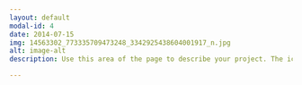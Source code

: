 ```yaml
---
layout: default
modal-id: 4
date: 2014-07-15
img: 14563302_773335709473248_3342925438604001917_n.jpg
alt: image-alt
description: Use this area of the page to describe your project. The icon above is part of a free icon set by <a href="https://sellfy.com/p/8Q9P/jV3VZ/">Flat Icons</a>. On their website, you can download their free set with 16 icons, or you can purchase the entire set with 146 icons for only $12!

---
```

